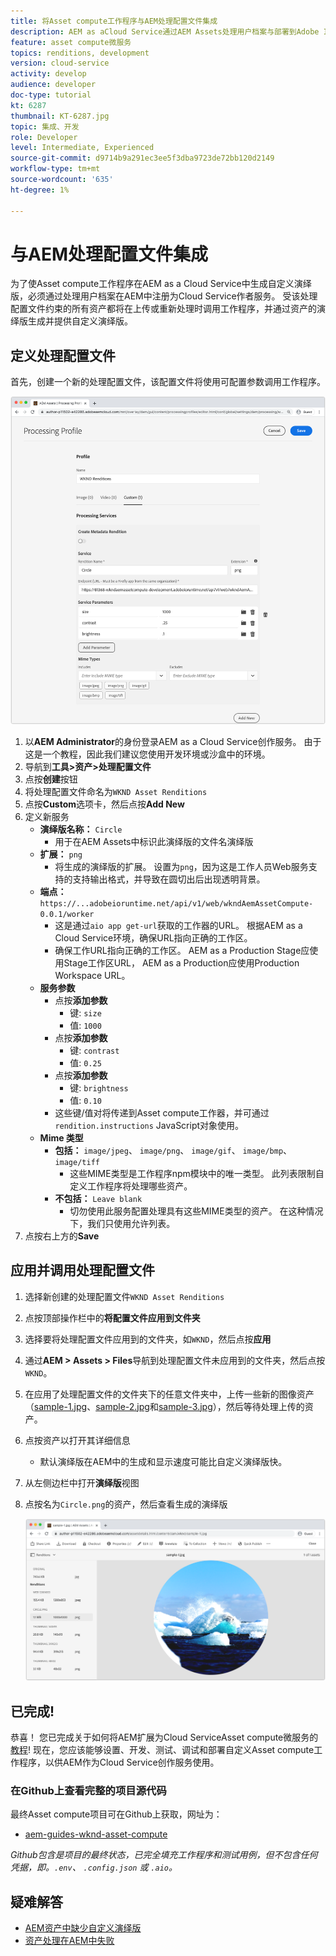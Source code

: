 ```yaml
---
title: 将Asset compute工作程序与AEM处理配置文件集成
description: AEM as aCloud Service通过AEM Assets处理用户档案与部署到Adobe I/O Runtime的Asset compute工作程序集成。 处理配置文件在创作服务中进行了配置，以使用自定义工作程序处理特定资产，并将工作程序生成的文件存储为资产演绎版。
feature: asset compute微服务
topics: renditions, development
version: cloud-service
activity: develop
audience: developer
doc-type: tutorial
kt: 6287
thumbnail: KT-6287.jpg
topic: 集成、开发
role: Developer
level: Intermediate, Experienced
source-git-commit: d9714b9a291ec3ee5f3dba9723de72bb120d2149
workflow-type: tm+mt
source-wordcount: '635'
ht-degree: 1%

---
```



# 与AEM处理配置文件集成

为了使Asset compute工作程序在AEM as a Cloud Service中生成自定义演绎版，必须通过处理用户档案在AEM中注册为Cloud Service作者服务。 受该处理配置文件约束的所有资产都将在上传或重新处理时调用工作程序，并通过资产的演绎版生成并提供自定义演绎版。

## 定义处理配置文件

首先，创建一个新的处理配置文件，该配置文件将使用可配置参数调用工作程序。

![处理配置文件](./assets/processing-profiles/new-processing-profile.png)

1. 以&#x200B;__AEM Administrator__&#x200B;的身份登录AEM as a Cloud Service创作服务。 由于这是一个教程，因此我们建议您使用开发环境或沙盒中的环境。
1. 导航到&#x200B;__工具>资产>处理配置文件__
1. 点按&#x200B;__创建__&#x200B;按钮
1. 将处理配置文件命名为`WKND Asset Renditions`
1. 点按&#x200B;__Custom__&#x200B;选项卡，然后点按&#x200B;__Add New__
1. 定义新服务
   + __演绎版名称：__ `Circle`
      + 用于在AEM Assets中标识此演绎版的文件名演绎版
   + __扩展：__ `png`
      + 将生成的演绎版的扩展。 设置为`png`，因为这是工作人员Web服务支持的支持输出格式，并导致在圆切出后出现透明背景。
   + __端点：__ `https://...adobeioruntime.net/api/v1/web/wkndAemAssetCompute-0.0.1/worker`
      + 这是通过`aio app get-url`获取的工作器的URL。 根据AEM as a Cloud Service环境，确保URL指向正确的工作区。
      + 确保工作URL指向正确的工作区。 AEM as a Production Stage应使用Stage工作区URL， AEM as a Production应使用Production Workspace URL。
   + __服务参数__
      + 点按&#x200B;__添加参数__
         + 键: `size`
         + 值: `1000`
      + 点按&#x200B;__添加参数__
         + 键: `contrast`
         + 值: `0.25`
      + 点按&#x200B;__添加参数__
         + 键: `brightness`
         + 值: `0.10`
      + 这些键/值对将传递到Asset compute工作器，并可通过`rendition.instructions` JavaScript对象使用。
   + __Mime 类型__
      + __包括：__ `image/jpeg`、 `image/png`、 `image/gif`、 `image/bmp`、  `image/tiff`
         + 这些MIME类型是工作程序npm模块中的唯一类型。 此列表限制自定义工作程序将处理哪些资产。
      + __不包括：__ `Leave blank`
         + 切勿使用此服务配置处理具有这些MIME类型的资产。 在这种情况下，我们只使用允许列表。
1. 点按右上方的&#x200B;__Save__

## 应用并调用处理配置文件

1. 选择新创建的处理配置文件`WKND Asset Renditions`
1. 点按顶部操作栏中的&#x200B;__将配置文件应用到文件夹__
1. 选择要将处理配置文件应用到的文件夹，如`WKND`，然后点按&#x200B;__应用__
1. 通过&#x200B;__AEM > Assets > Files__&#x200B;导航到处理配置文件未应用到的文件夹，然后点按`WKND`。
1. 在应用了处理配置文件的文件夹下的任意文件夹中，上传一些新的图像资产（[sample-1.jpg](../assets/samples/sample-1.jpg)、[sample-2.jpg](../assets/samples/sample-2.jpg)和[sample-3.jpg](../assets/samples/sample-3.jpg)），然后等待处理上传的资产。
1. 点按资产以打开其详细信息
   + 默认演绎版在AEM中的生成和显示速度可能比自定义演绎版快。
1. 从左侧边栏中打开&#x200B;__演绎版__&#x200B;视图
1. 点按名为`Circle.png`的资产，然后查看生成的演绎版

   ![生成的演绎版](./assets/processing-profiles/rendition.png)

## 已完成!

恭喜！ 您已完成关于如何将AEM扩展为Cloud ServiceAsset compute微服务的[教程](../overview.md)! 现在，您应该能够设置、开发、测试、调试和部署自定义Asset compute工作程序，以供AEM作为Cloud Service创作服务使用。

### 在Github上查看完整的项目源代码

最终Asset compute项目可在Github上获取，网址为：

+ [aem-guides-wknd-asset-compute](https://github.com/adobe/aem-guides-wknd-asset-compute)

_Github包含是项目的最终状态，已完全填充工作程序和测试用例，但不包含任何凭据，即。`.env`、 `.config.json` 或 `.aio`。_

## 疑难解答

+ [AEM资产中缺少自定义演绎版](../troubleshooting.md#custom-rendition-missing-from-asset)
+ [资产处理在AEM中失败](../troubleshooting.md#asset-processing-fails)
